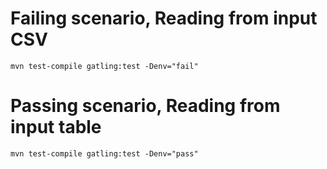 # Failing scenario, Reading from input CSV
```
mvn test-compile gatling:test -Denv="fail"
```
# Passing scenario, Reading from input table
```
mvn test-compile gatling:test -Denv="pass"
```